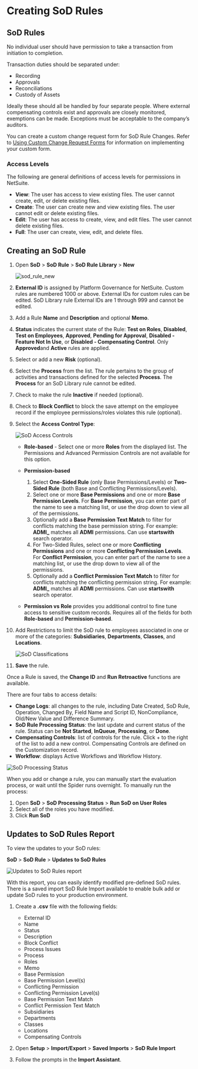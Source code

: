 # Creating SoD Rules

## ​SoD Rules

No individual user should ​have permission to take a transaction from initiation to completion.

Transaction duties should be separated under:

- Recording
- Approvals
- Reconciliations
- Custody of Assets

Ideally these should all be handled by four separate people​. Where external compensating controls
exist and approvals are closely monitored, exemptions can be made. Exceptions must be acceptable to
the company’s auditors.

You can create a custom change request form for SoD Rule Changes. Refer to
[Using Custom Change Request Forms](/docs/platgovnetsuite/change_management/use_custom_cr_forms.md) for information on
implementing your custom form.

### Access Levels

The following are general definitions of access levels for permissions in NetSuite.

- **View**: The user has access to view existing files. The user cannot create, edit, or delete
  existing files.
- **Create**: The user can create new and view existing files. The user cannot edit or delete
  existing files.
- **Edit**: The user has access to create, view, and edit files. The user cannot delete existing
  files.
- **Full**: The user can create, view, edit, and delete files.

## Creating an SoD Rule

1. Open **SoD** > **SoD Rule** > **SoD Rule Library** > **New**

   ![sod_rule_new](/img/product_docs/platgovnetsuite/sod/sod_rule_new.webp)

2. **External ID** is assigned by Platform Governance for NetSuite. Custom rules are numbered 1000
   or above. External IDs for custom rules can be edited. SoD Library rule External IDs are 1
   through 999 and cannot be edited.
3. Add a Rule **Name** and **Description** and optional **Memo**.
4. **Status** indicates the current state of the Rule: **Test on Roles**, **Disabled**, **Test on
   Employees**, **Approved**, **Pending for Approval**, **Disabled - Feature Not In Use**, or
   **Disabled - Compensating Control**. Only **Approved**and **Active** rules are applied.
5. Select or add a new **Risk** (optional).
6. Select the **Process** from the list. The rule pertains to the group of activities and
   transactions defined for the selected **Process**. The **Process** for an SoD Library rule cannot
   be edited.
7. Check to make the rule **Inactive** if needed (optional).
8. Check to **Block Conflict** to block the save attempt on the employee record if the employee
   permissions/roles violates this rule (optional).
9. Select the **Access Control Type**:

   ![SoD Access Controls](/img/product_docs/platgovnetsuite/sod/sod_access_controls.webp)

   - **Role-based** - Select one or more **Roles** from the displayed list. The Permissions and
     Advanced Permission Controls are not available for this option.
   - **Permission-based**

     1. Select **One-Sided Rule** (only Base Permissions/Levels) or **Two-Sided Rule** (both Base
        and Conflicting Permissions/Levels).
     2. Select one or more **Base Permissions** and one or more **Base Permission Levels**. For
        **Base Permission**, you can enter part of the name to see a matching list, or use the
        drop down to view all of the permissions.
     3. Optionally add a **Base Permission Text Match** to filter for conflicts matching the base
        permission string. For example: **ADMI\_** matches all **ADMI** permissions. Can use
        **startswith** search operator.
     4. For Two-Sided Rules, select one or more **Conflicting Permissions** and one or more
        **Conflicting Permission Levels**. For **Conflict Permission**, you can enter part of the
        name to see a matching list, or use the drop down to view all of the permissions.
     5. Optionally add a **Conflict Permission Text Match** to filter for conflicts matching the
        conflicting permission string. For example: **ADMI\_** matches all **ADMI** permissions.
        Can use **startswith** search operator.

   - **Permission vs Role** provides you additional control to fine tune access to sensitive custom
     records. Requires all of the fields for both **Role-based** and **Permission-based**.

10. Add Restrictions to limit the SoD rule to employees associated in one or more of the categories:
    **Subsidiaries**, **Departments**, **Classes**, and **Locations**.

    ![SoD Classifications](/img/product_docs/platgovnetsuite/sod/sod_classifications.webp)

11. **Save** the rule.

Once a Rule is saved, the **Change ID** and **Run Retroactive** functions are available.

There are four tabs to access details:

- **Change Logs**: all changes to the rule, including Date Created, SoD Rule, Operation, Changed By,
  Field Name and Script ID, NonCompliance, Old/New Value and Difference Summary.
- **SoD Rule Processing Status**: the last update and current status of the rule. Status can be
  **Not Started**, **InQueue**, **Processing**, or **Done**.
- **Compensating Controls**: list of controls for the rule. Click + to the right of the list to add
  a new control. Compensating Controls are defined on the Customization record.
- **Workflow**: displays Active Workflows and Workflow History.

![SoD Processing Status](/img/product_docs/platgovnetsuite/sod/sod_proc_status_tab.webp)

When you add or change a rule, you can manually start the evaluation process, or wait until the
Spider runs overnight. To manually run the process:

1. Open **SoD** > **SoD Processing Status** > **Run SoD on User Roles**
2. Select all of the roles you have modified.
3. Click **Run SoD**

## Updates to SoD Rules Report

To view the updates to your SoD rules:

**SoD** > **SoD Rule** > **Updates to SoD Rules**

![Updates to SoD Rules report](/img/product_docs/platgovnetsuite/sod/sod_rules_update_report.webp)

With this report, you can easily identify modified pre-defined SoD rules. There is a saved import
SoD Rule Import available to enable bulk add or update SoD rules to your production environment.

1. Create a **.csv** file with the following fields:

   - External ID
   - Name
   - Status
   - Description
   - Block Conflict
   - Process Issues
   - Process
   - Roles
   - Memo
   - Base Permission
   - Base Permission Level(s)
   - Conflicting Permission
   - Conflicting Permission Level(s)
   - Base Permission Text Match
   - Conflict Permission Text Match
   - Subsidiaries
   - Departments
   - Classes
   - Locations
   - Compensating Controls

2. Open **Setup** > **Import/Export** > **Saved Imports** > **SoD Rule Import**
3. Follow the prompts in the **Import Assistant**.
